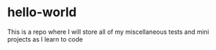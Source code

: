 # hello-world
This is a repo where I will store all of my miscellaneous tests and mini projects as I learn to code
